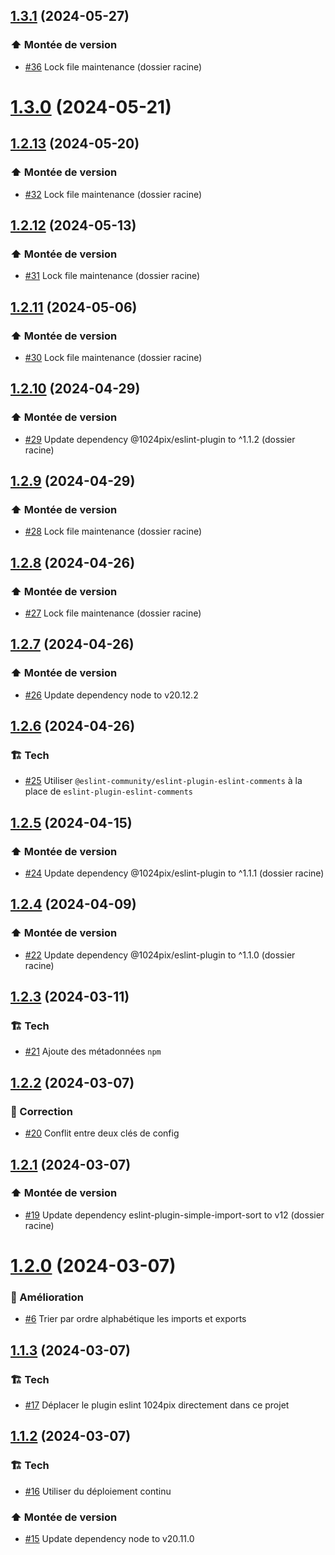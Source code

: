 ## [1.3.1](https://github.com/1024pix/eslint-config/compare/v1.3.0...v1.3.1) (2024-05-27)

### :arrow_up: Montée de version

- [#36](https://github.com/1024pix/eslint-config/pull/36) Lock file maintenance (dossier racine)

# [1.3.0](https://github.com/1024pix/eslint-config/compare/v1.2.13...v1.3.0) (2024-05-21)

## [1.2.13](https://github.com/1024pix/eslint-config/compare/v1.2.12...v1.2.13) (2024-05-20)

### :arrow_up: Montée de version

- [#32](https://github.com/1024pix/eslint-config/pull/32) Lock file maintenance (dossier racine)

## [1.2.12](https://github.com/1024pix/eslint-config/compare/v1.2.11...v1.2.12) (2024-05-13)

### :arrow_up: Montée de version

- [#31](https://github.com/1024pix/eslint-config/pull/31) Lock file maintenance (dossier racine)

## [1.2.11](https://github.com/1024pix/eslint-config/compare/v1.2.10...v1.2.11) (2024-05-06)

### :arrow_up: Montée de version

- [#30](https://github.com/1024pix/eslint-config/pull/30) Lock file maintenance (dossier racine)

## [1.2.10](https://github.com/1024pix/eslint-config/compare/v1.2.9...v1.2.10) (2024-04-29)

### :arrow_up: Montée de version

- [#29](https://github.com/1024pix/eslint-config/pull/29) Update dependency @1024pix/eslint-plugin to ^1.1.2 (dossier racine)

## [1.2.9](https://github.com/1024pix/eslint-config/compare/v1.2.8...v1.2.9) (2024-04-29)

### :arrow_up: Montée de version

- [#28](https://github.com/1024pix/eslint-config/pull/28) Lock file maintenance (dossier racine)

## [1.2.8](https://github.com/1024pix/eslint-config/compare/v1.2.7...v1.2.8) (2024-04-26)

### :arrow_up: Montée de version

- [#27](https://github.com/1024pix/eslint-config/pull/27) Lock file maintenance (dossier racine)

## [1.2.7](https://github.com/1024pix/eslint-config/compare/v1.2.6...v1.2.7) (2024-04-26)

### :arrow_up: Montée de version

- [#26](https://github.com/1024pix/eslint-config/pull/26) Update dependency node to v20.12.2

## [1.2.6](https://github.com/1024pix/eslint-config/compare/v1.2.5...v1.2.6) (2024-04-26)

### :building_construction: Tech

- [#25](https://github.com/1024pix/eslint-config/pull/25) Utiliser `@eslint-community/eslint-plugin-eslint-comments` à la place de `eslint-plugin-eslint-comments`

## [1.2.5](https://github.com/1024pix/eslint-config/compare/v1.2.4...v1.2.5) (2024-04-15)

### :arrow_up: Montée de version

- [#24](https://github.com/1024pix/eslint-config/pull/24) Update dependency @1024pix/eslint-plugin to ^1.1.1 (dossier racine)

## [1.2.4](https://github.com/1024pix/eslint-config/compare/v1.2.3...v1.2.4) (2024-04-09)

### :arrow_up: Montée de version

- [#22](https://github.com/1024pix/eslint-config/pull/22) Update dependency @1024pix/eslint-plugin to ^1.1.0 (dossier racine)

## [1.2.3](https://github.com/1024pix/eslint-config/compare/v1.2.2...v1.2.3) (2024-03-11)

### :building_construction: Tech

- [#21](https://github.com/1024pix/eslint-config/pull/21) Ajoute des métadonnées `npm`

## [1.2.2](https://github.com/1024pix/eslint-config/compare/v1.2.1...v1.2.2) (2024-03-07)

### :bug: Correction

- [#20](https://github.com/1024pix/eslint-config/pull/20) Conflit entre deux clés de config

## [1.2.1](https://github.com/1024pix/eslint-config/compare/v1.2.0...v1.2.1) (2024-03-07)

### :arrow_up: Montée de version

- [#19](https://github.com/1024pix/eslint-config/pull/19) Update dependency eslint-plugin-simple-import-sort to v12 (dossier racine)

# [1.2.0](https://github.com/1024pix/eslint-config/compare/v1.1.3...v1.2.0) (2024-03-07)

### :rocket: Amélioration

- [#6](https://github.com/1024pix/eslint-config/pull/6) Trier par ordre alphabétique les imports et exports

## [1.1.3](https://github.com/1024pix/eslint-config/compare/v1.1.2...v1.1.3) (2024-03-07)

### :building_construction: Tech

- [#17](https://github.com/1024pix/eslint-config/pull/17) Déplacer le plugin eslint 1024pix directement dans ce projet

## [1.1.2](https://github.com/1024pix/eslint-config/compare/v1.1.1...v1.1.2) (2024-03-07)

### :building_construction: Tech

- [#16](https://github.com/1024pix/eslint-config/pull/16) Utiliser du déploiement continu 

### :arrow_up: Montée de version

- [#15](https://github.com/1024pix/eslint-config/pull/15) Update dependency node to v20.11.0
